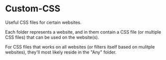 # Custom-CSS
Useful CSS files for certain websites.

Each folder represents a website, and in them contain a CSS file (or multiple CSS files) that can be used on the website(s).

For CSS files that works on all websites (or filters itself based on mulitple websites), they'll most likely reside in the "Any" folder.
